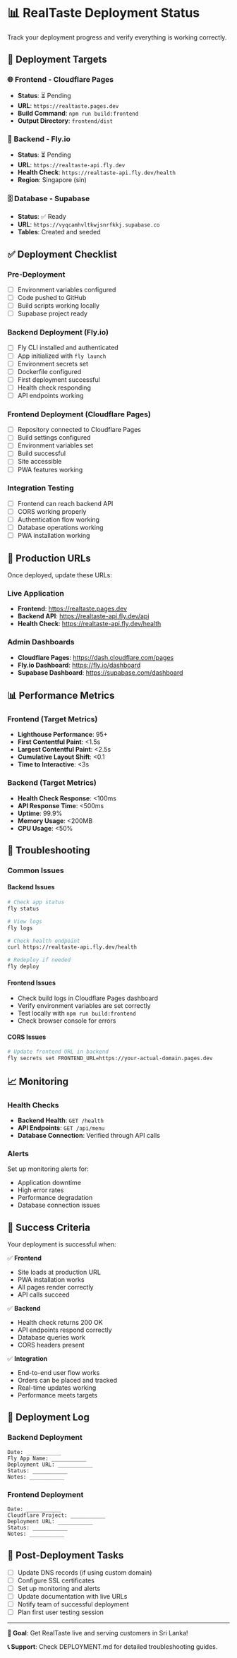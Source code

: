 # 📊 RealTaste Deployment Status

Track your deployment progress and verify everything is working correctly.

## 🎯 Deployment Targets

### 🌐 Frontend - Cloudflare Pages
- **Status**: ⏳ Pending
- **URL**: `https://realtaste.pages.dev`
- **Build Command**: `npm run build:frontend`
- **Output Directory**: `frontend/dist`

### 🚁 Backend - Fly.io
- **Status**: ⏳ Pending  
- **URL**: `https://realtaste-api.fly.dev`
- **Health Check**: `https://realtaste-api.fly.dev/health`
- **Region**: Singapore (sin)

### 🗄️ Database - Supabase
- **Status**: ✅ Ready
- **URL**: `https://vyqcamhvltkwjsnrfkkj.supabase.co`
- **Tables**: Created and seeded

## ✅ Deployment Checklist

### Pre-Deployment
- [ ] Environment variables configured
- [ ] Code pushed to GitHub
- [ ] Build scripts working locally
- [ ] Supabase project ready

### Backend Deployment (Fly.io)
- [ ] Fly CLI installed and authenticated
- [ ] App initialized with `fly launch`
- [ ] Environment secrets set
- [ ] Dockerfile configured
- [ ] First deployment successful
- [ ] Health check responding
- [ ] API endpoints working

### Frontend Deployment (Cloudflare Pages)
- [ ] Repository connected to Cloudflare Pages
- [ ] Build settings configured
- [ ] Environment variables set
- [ ] Build successful
- [ ] Site accessible
- [ ] PWA features working

### Integration Testing
- [ ] Frontend can reach backend API
- [ ] CORS working properly
- [ ] Authentication flow working
- [ ] Database operations working
- [ ] PWA installation working

## 🔗 Production URLs

Once deployed, update these URLs:

### Live Application
- **Frontend**: https://realtaste.pages.dev
- **Backend API**: https://realtaste-api.fly.dev/api
- **Health Check**: https://realtaste-api.fly.dev/health

### Admin Dashboards
- **Cloudflare Pages**: https://dash.cloudflare.com/pages
- **Fly.io Dashboard**: https://fly.io/dashboard
- **Supabase Dashboard**: https://supabase.com/dashboard

## 📊 Performance Metrics

### Frontend (Target Metrics)
- **Lighthouse Performance**: 95+
- **First Contentful Paint**: <1.5s
- **Largest Contentful Paint**: <2.5s
- **Cumulative Layout Shift**: <0.1
- **Time to Interactive**: <3s

### Backend (Target Metrics)
- **Health Check Response**: <100ms
- **API Response Time**: <500ms
- **Uptime**: 99.9%
- **Memory Usage**: <200MB
- **CPU Usage**: <50%

## 🚨 Troubleshooting

### Common Issues

#### Backend Issues
```bash
# Check app status
fly status

# View logs
fly logs

# Check health endpoint
curl https://realtaste-api.fly.dev/health

# Redeploy if needed
fly deploy
```

#### Frontend Issues
- Check build logs in Cloudflare Pages dashboard
- Verify environment variables are set correctly
- Test locally with `npm run build:frontend`
- Check browser console for errors

#### CORS Issues
```bash
# Update frontend URL in backend
fly secrets set FRONTEND_URL=https://your-actual-domain.pages.dev
```

## 📈 Monitoring

### Health Checks
- **Backend Health**: `GET /health`
- **API Endpoints**: `GET /api/menu`
- **Database Connection**: Verified through API calls

### Alerts
Set up monitoring alerts for:
- Application downtime
- High error rates
- Performance degradation
- Database connection issues

## 🎉 Success Criteria

Your deployment is successful when:

✅ **Frontend**
- Site loads at production URL
- PWA installation works
- All pages render correctly
- API calls succeed

✅ **Backend**  
- Health check returns 200 OK
- API endpoints respond correctly
- Database queries work
- CORS headers present

✅ **Integration**
- End-to-end user flow works
- Orders can be placed and tracked
- Real-time updates working
- Performance meets targets

## 📝 Deployment Log

### Backend Deployment
```
Date: ___________
Fly App Name: ___________
Deployment URL: ___________
Status: ___________
Notes: ___________
```

### Frontend Deployment
```
Date: ___________
Cloudflare Project: ___________
Deployment URL: ___________
Status: ___________
Notes: ___________
```

## 🔄 Post-Deployment Tasks

- [ ] Update DNS records (if using custom domain)
- [ ] Configure SSL certificates
- [ ] Set up monitoring and alerts
- [ ] Update documentation with live URLs
- [ ] Notify team of successful deployment
- [ ] Plan first user testing session

---

**🎯 Goal**: Get RealTaste live and serving customers in Sri Lanka!

**📞 Support**: Check DEPLOYMENT.md for detailed troubleshooting guides.
